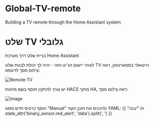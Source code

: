 # Global-TV-remote
Building a TV remote through the Home Assistant system

# שלט TV גלובלי
בניית שלט דרך מערכת Home Assistant

לאחר יישום הג'יט הזה - יהיה לך יכולת לבנות שלט TV וירטואלי בסמארטפון, ראה צילום מסך לדוגמא:

![Remote TV](https://github.com/elishaip/Global-TV-remote/assets/89676547/4fa9baad-7a51-4af9-9922-362b1c324984)

יש צורך להתקין תוסף בשם מחנות HACS מתוך HA, ראה צילום מסך:

![image](https://github.com/elishaip/Global-TV-remote/assets/89676547/4f71012c-b5ba-4268-a7f3-3809be95b1c9)

הוסף כרטיס חדש מסוג "Manual" ולהכניס את תוכן הקוד YAML:
{{ "יבנה" in state_attr('binary_sensor.red_alert', 'data').split(', ') }}




